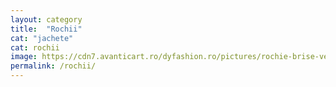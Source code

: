 ```yaml
---
layout: category
title:  "Rochii"
cat: "jachete"
cat: rochii
image: https://cdn7.avanticart.ro/dyfashion.ro/pictures/rochie-brise-verde-cu-broderie-si-paiete-la-bust-192059-4.jpeg
permalink: /rochii/
---
```


